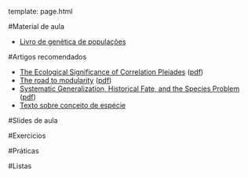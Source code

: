 template: page.html

#Material de aula

<!--- [Ementa da disciplina](/bio208/static/pdfs/ementa.pdf)-->
- [Livro de genética de populações](/bio208/static/pdfs/livro_paulo_otto.pdf)

#Artigos recomendados

- [The Ecological Significance of Correlation Pleiades](http://www.jstor.org/stable/2405824)  ([pdf](/bio208/static/pdfs/artigos/Berg-1960.pdf))
- [The road to modularity](http://www.nature.com/nrg/journal/v9/n12/abs/nrg2267.html) ([pdf](/bio208/static/pdfs/artigos/Wagner_etal-2007.pdf))
- [Systematic Generalization, Historical Fate, and the Species Problem](http://sysbio.oxfordjournals.org/content/42/3/231.abstract) ([pdf](/bio208/static/pdfs/artigos/OHara-1993.pdf))
- [Texto sobre conceito de espécie](/bio208/static/pdfs/artigos/Conceito_especie-Marroig-2008.pdf)

#Slides de aula

<!--- [Introdução, contagem de alelos, equilibrio de Hardy-Weinberg](/bio208/static/pdfs/aulas2014/2014-aula01-hwp.pdf)-->
<!--- [Deriva genética](/bio208/static/pdfs/aulas2014/deriva_2014.pdf)-->
<!--- [Teoria neutra da evolução molecular](/bio208/static/pdfs/aulas2014/deriva_neutralidade_2014.pdf)-->
<!--- [Seleção natural](/bio208/static/pdfs/aulas2014/selecao_2014.pdf)-->
<!--- [Seleção natural e deriva](/bio208/static/pdfs/aulas2014/integrando_processos.pdf) ([video](http://iptv.usp.br/portal/video.action?idItem=24406))-->
<!--- [Seleção sexual](/bio208/static/pdfs/aulas2014/selecao_sexual.pdf)-->
<!--- [Desequilibrio de ligação](/bio208/static/pdfs/aulas2014/aula6_ld.pdf) e [evolução do genôma](/bio208/static/pdfs/aulas2014/aula6_genoma.pdf)-->
<!--- [Adaptação e genética quantitativa I](/bio208/static/pdfs/aulas2014/adaptacao_genetica_quantitativa_1.ppt) ([video de 2013](https://www.youtube.com/watch?v=9j9YTVRhUBk))-->
<!--- [Adaptação e genética quantitativa II](/bio208/static/pdfs/aulas2014/adaptacao_genetica_quantitativa_2.ppt) ([video de 2013](https://www.youtube.com/watch?v=pxGpHJPgQRk))-->
<!--- [Unidade de seleção](/bio208/static/pdfs/aulas2014/unidade_de_selecao.ppt) ([video de 2013](https://www.youtube.com/watch?v=T_dOhTe-RYQ))-->
<!--- [Conceito de espécie](/bio208/static/pdfs/aulas2014/conceito_especie.ppt)-->
<!--- [Especiação](/bio208/static/pdfs/aulas2014/especiacao_2014.pdf)-->
<!--- [Coevolução e macroevolução](/bio208/static/pdfs/aulas2014/coevolucao.pptx) ([video 2013](https://www.youtube.com/watch?v=p3kaFDX1GaM))-->
<!--- [Evolução e Desenvolvimento](/bio208/static/pdfs/aulas2014/desenvolvimento_e_evolucao.pptx) ([video 2013 + conceito de espécie](https://www.youtube.com/watch?v=wkAEd4FgiYw))-->

#Exercicios

<!--- [Exercicio 1 - Contagem de alelos e equilibrio Hardy-Weinberg](/bio208/static/pdfs/exercicios2014/2014-exercicio1.pdf)-->
<!--- [Solução Exercicio 1](/bio208/static/pdfs/exercicios2014/2014-Sol-exercicio1.pdf)-->

<!--- [Exercicio 2 - Teoria neutra](/bio208/static/pdfs/exercicios2014/2014-exercicio2.pdf)-->
<!--- [Solução Exercicio 2](/bio208/static/pdfs/exercicios2014/2014-Sol-exercicio2.pdf)-->

<!--- [Exercicio 3 - Desequilibrio de ligação](/bio208/static/pdfs/exercicios2014/2014-exercicio3.pdf)-->
<!--- [Solução Exercicio 3](/bio208/static/pdfs/exercicios2014/2014-Sol-exercicio3.pdf)-->

<!--- [Exercicio 4 - Herdabilidade](/bio208/static/pdfs/exercicios2014/2014-exercicio4.pdf)-->

#Práticas

<!--##Prática 1 - Deriva genética-->

<!--- [Roteiro Prática 1](/bio208/static/pdfs/roteiros_listas/2014-roteiro-pratica1.pdf)-->
<!--- Link da Planilha para preencher com os dados dos sorteios:-->

<!--- [DIURNO](https://docs.google.com/spreadsheets/d/1jZbxJzstOdgaNADw6n1ov4pKo0l0dAD1uEcefAlFplI/edit#gid=0) ([Histograma](/bio208/static/pdfs/roteiros_listas/2014-Hist-Diurno-pratica1.pdf) e [Série Temporal](/bio208/static/pdfs/roteiros_listas/2014-TS-Diurno-pratica1.pdf))-->
<!--- [NOTURNO](https://docs.google.com/spreadsheets/d/1Ohp7eJ9RQnDUsMamCgX_hvuPLSlQLAGrktFVR-p8VyI/edit#gid=0) ([Histograma](/bio208/static/pdfs/roteiros_listas/2014-Hist-Noturno-pratica1o.pdf) e [Série Temporal](/bio208/static/pdfs/roteiros_listas/2014-TS-Noturno-pratica1.pdf))-->

<!--- [Rotina em R para desenhar os histogramas](/bio208/static/pdfs/roteiros_listas/2014-pratica1-hist.R)-->
<!--- [Rotina para analise combinada das duas turmas](/bio208/static/pdfs/roteiros_listas/2014-analise-feijoes.R)-->

<!--##Prática 2 - Seleção natural-->

<!--- [Roteiro prática 2](/bio208/static/pdfs/roteiros_listas/2014-roteiro-pratica2.pdf)-->
<!--- [Planilha prática 2](/bio208/static/pdfs/roteiros_listas/2014-planilha-pratica2.xlsx)-->

<!--##Prática 3 - Seleção natural e deriva-->

<!--- [Roteiro prática 3](/bio208/static/pdfs/roteiros_listas/2014-roteiro-pratica3.pdf)-->
<!--- Planilhas prática 3 :-->

<!--- [Diurno](https://docs.google.com/spreadsheets/d/1xFXMwo76CAUCUe8ozyXeIliKd1TGkcc8eJ11mjQt0BA)-->
<!--- [Noturno](https://docs.google.com/spreadsheets/d/1eOEO5_rTXby6lbp0NSWk0OhCsZQ3bTmPo-Xk14dAO_8)-->

#Listas

<!--- [Lista 1](/bio208/static/pdfs/roteiros_listas/2014-roteiro-pratica1.pdf) - [gabarito](/bio208/static/pdfs/roteiros_listas/lista1_gabarito.pdf)-->
<!--- [Lista 2](/bio208/static/pdfs/roteiros_listas/lista2.pdf) - [gabarito](/bio208/static/pdfs/roteiros_listas/lista2_gabarito.pdf)-->
<!--- [Lista 3](/bio208/static/pdfs/roteiros_listas/lista3.pdf) - [gabarito](/bio208/static/pdfs/roteiros_listas/lista3_gabarito.pdf)-->
<!--- [Lista 4](/bio208/static/pdfs/roteiros_listas/lista4.pdf) - [gabarito](/bio208/static/pdfs/roteiros_listas/lista4_gabarito.pdf) -->
<!--- [Planilha de dados para lista 4](/bio208/static/pdfs/roteiros_listas/planilha_lista4.xlsx)-->
<!--- [Tutorial de regressão linear para calculo da herdabilidade](/bio208/static/pdfs/roteiros_listas/Tutorial_RL.pdf)-->
<!--- [Lista 5](/bio208/static/pdfs/roteiros_listas/lista5.pdf) - [gabarito](/bio208/static/pdfs/roteiros_listas/lista5_gabarito.pdf) -->
